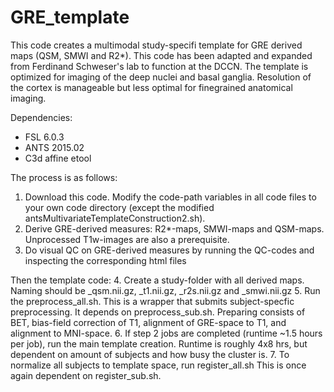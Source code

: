 # GRE_template

This code creates a multimodal study-specifi template for GRE derived maps (QSM, SMWI and R2*). This code has been adapted and expanded from Ferdinand Schweser's lab to function at the DCCN. The template is optimized for imaging of the deep nuclei and basal ganglia. Resolution of the cortex is manageable but less optimal for finegrained anatomical imaging.

Dependencies:
- FSL 6.0.3
- ANTS 2015.02
- C3d affine etool

The process is as follows:

1. Download this code. Modify the code-path variables in all code files to your own code directory (except the modified antsMultivariateTemplateConstruction2.sh).
2. Derive GRE-derived measures: R2*-maps, SMWI-maps and QSM-maps. Unprocessed T1w-images are also a prerequisite.
3. Do visual QC on GRE-derived measures by running the QC-codes and inspecting the corresponding html files

Then the template code:
4. Create a study-folder with all derived maps. Naming should be <subid>_qsm.nii.gz, <subid>_t1.nii.gz, <subid>_r2s.nii.gz and <subid>_smwi.nii.gz
5. Run the preprocess_all.sh. This is a wrapper that submits subject-specfic preprocessing. It depends on preprocess_sub.sh. Preparing consists of BET, bias-field correction of T1, alignment of GRE-space to T1, and alignment to MNI-space.
6. If step 2 jobs are completed (runtime ~1.5 hours per job), run the main template creation. Runtime is roughly 4x8 hrs, but dependent on amount of subjects and how busy the cluster is.
7. To normalize all subjects to template space, run register_all.sh This is once again dependent on register_sub.sh. 
